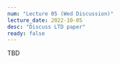 ```yaml
---
num: "Lecture 05 (Wed Discussion)"
lecture_date: 2022-10-05
desc: "Discuss LTD paper"
ready: false
---
```


TBD
